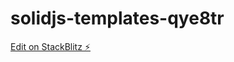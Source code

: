 # solidjs-templates-qye8tr

[Edit on StackBlitz ⚡️](https://stackblitz.com/edit/solidjs-templates-qye8tr)